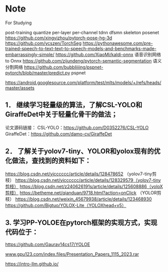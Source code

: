 # Note
For Studying

post-training quantize
per-layer per-channel
tdnn dfsmn skeleton posenet 
https://github.com/xingyizhou/pytorch-pose-hg-3d
https://github.com/ycszen/TorchSeg
https://pythonawesome.com/pre-trained-speech-to-text-text-to-speech-models-and-benchmarks-made-embarrassingly-simple/
https://github.com/XiaoMi/kaldi-onnx 语音识别网络to Onnx
https://github.com/zijundeng/pytorch-semantic-segmentation 语义分割网络
https://github.com/bubbliiiing/pspnet-pytorch/blob/master/predict.py pspnet


https://android.googlesource.com/platform/test/mlts/models/+/refs/heads/master/assets

## 1．	继续学习轻量级的算法，了解CSL-YOLO和GiraffeDet中关于轻量化骨干的做法；
论文源码链接：
CSL-YOLO：https://github.com/D0352276/CSL-YOLO
GiraffeDet：https://github.com/damo-cv/GiraffeDet
## 2．	了解关于yolov7-tiny、YOLOR和yolox现有的优化做法，查找到的资料如下：
https://blog.csdn.net/yjcccccc/article/details/128478652 （yolov7-tiny剪枝）
https://blog.csdn.net/yjcccccc/article/details/128329579（yolov7-tiny剪枝）
https://blog.csdn.net/z240626191s/article/details/125608886（yoloX剪枝）
https://betheme.net/qianduan/9718.html?action=onClick （YOLOR剪枝）
https://blog.csdn.net/weixin_45679938/article/details/123468930 
https://github.com/Bigtuo/YOLOX-Lite（YOLOXhead+v5）
## 3.       学习PP-YOLOE在pytorch框架的实现方式，实现代码位于：
https://github.com/Gaurav14cs17/YOLOE



www.gpu123.com/index.files/Presentation_Papers_1115_2023.rar

https://intro-llm.github.io/
